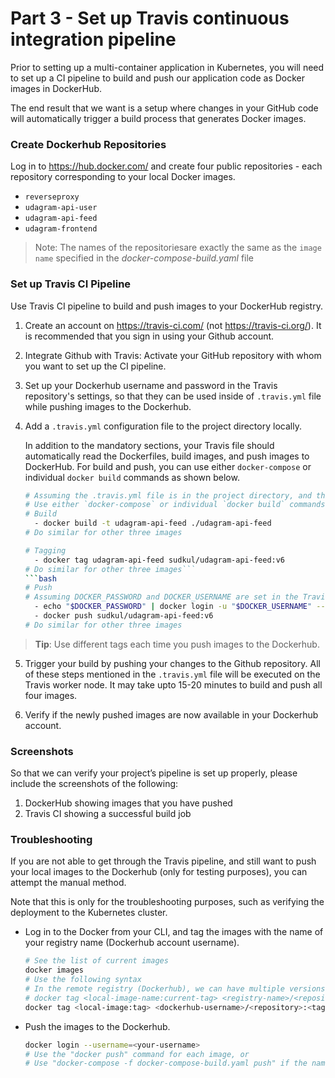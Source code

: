 # Part 3 - Set up Travis continuous integration pipeline

Prior to setting up a multi-container application in Kubernetes, you will need to set up a CI pipeline to build and push our application code as Docker images in DockerHub. 

The end result that we want is a setup where changes in your GitHub code will automatically trigger a build process that generates Docker images.

### Create Dockerhub Repositories

Log in to https://hub.docker.com/ and create four public repositories - each repository corresponding to your local Docker images.

* `reverseproxy`
* `udagram-api-user`
* `udagram-api-feed`
* `udagram-frontend`

> Note: The names of the repositoriesare exactly the same as the `image name` specified in the *docker-compose-build.yaml* file

### Set up Travis CI Pipeline

Use Travis CI pipeline to build and push images to your DockerHub registry. 

1. Create an account on https://travis-ci.com/ (not https://travis-ci.org/). It is recommended that you sign in using your Github account.

2. Integrate Github with Travis: Activate your GitHub repository with whom you want to set up the CI pipeline. 

3. Set up your Dockerhub username and password in the Travis repository's settings, so that they can be used inside of `.travis.yml` file while pushing images to the Dockerhub. 

4. Add a `.travis.yml` configuration file to the project directory locally. 

    In addition to the mandatory sections, your Travis file should automatically read the Dockerfiles, build images, and push images to DockerHub. For build and push, you can use either `docker-compose` or individual `docker build` commands as shown below. 
    ```bash
    # Assuming the .travis.yml file is in the project directory, and there is a separate sub-directory for each service
    # Use either `docker-compose` or individual `docker build` commands
    # Build
      - docker build -t udagram-api-feed ./udagram-api-feed
    # Do similar for other three images
    ```

    ```bash
    # Tagging
      - docker tag udagram-api-feed sudkul/udagram-api-feed:v6
    # Do similar for other three images```
    ```bash
    # Push
    # Assuming DOCKER_PASSWORD and DOCKER_USERNAME are set in the Travis repository settings
      - echo "$DOCKER_PASSWORD" | docker login -u "$DOCKER_USERNAME" --password-stdin
      - docker push sudkul/udagram-api-feed:v6
    # Do similar for other three images
    ```
> **Tip**: Use different tags each time you push images to the Dockerhub.   


5. Trigger your build by pushing your changes to the Github repository. All of these steps mentioned in the `.travis.yml` file will be executed on the Travis worker node. It may take upto 15-20 minutes to build and push all four images.


6. Verify if the newly pushed images are now available in your Dockerhub account.


### Screenshots
So that we can verify your project’s pipeline is set up properly, please include the screenshots of the following:

1. DockerHub showing images that you have pushed
2. Travis CI showing a successful build job


### Troubleshooting

If you are not able to get through the Travis pipeline, and still want to push your local images to the Dockerhub (only for testing purposes), you can attempt the manual method. 

Note that this is only for the troubleshooting purposes, such as verifying the deployment to the Kubernetes cluster.

* Log in to the Docker from your CLI, and tag the images with the name of your registry name (Dockerhub account username). 
  ```bash
  # See the list of current images
  docker images
  # Use the following syntax
  # In the remote registry (Dockerhub), we can have multiple versions of an image using "tags". 
  # docker tag <local-image-name:current-tag> <registry-name>/<repository-name>:<new-tag>
  docker tag <local-image:tag> <dockerhub-username>/<repository>:<tag>
  ```
* Push the images to the Dockerhub. 
  ```bash
  docker login --username=<your-username>
  # Use the "docker push" command for each image, or 
  # Use "docker-compose -f docker-compose-build.yaml push" if the names in the compose file are as same as the Dockerhub repositories. 
  ```


